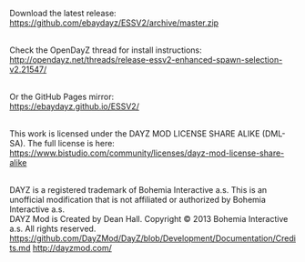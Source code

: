Download the latest release:<br/>
https://github.com/ebaydayz/ESSV2/archive/master.zip<br/><br/>

Check the OpenDayZ thread for install instructions:<br/>
http://opendayz.net/threads/release-essv2-enhanced-spawn-selection-v2.21547/<br /><br />

Or the GitHub Pages mirror:<br/>
https://ebaydayz.github.io/ESSV2/<br/><br/>

This work is licensed under the DAYZ MOD LICENSE SHARE ALIKE (DML-SA). The full license is here:<br/>
https://www.bistudio.com/community/licenses/dayz-mod-license-share-alike<br/><br/>

DAYZ is a registered trademark of Bohemia Interactive a.s. This is an unofficial modification that is not affiliated or authorized by Bohemia Interactive a.s.<br/>
DAYZ Mod is Created by Dean Hall. Copyright © 2013 Bohemia Interactive a.s. All rights reserved.<br/>
https://github.com/DayZMod/DayZ/blob/Development/Documentation/Credits.md http://dayzmod.com/